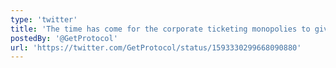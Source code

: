 ```yaml
---
type: 'twitter'
title: 'The time has come for the corporate ticketing monopolies to give way to open and fair systems!'
postedBy: '@GetProtocol'
url: 'https://twitter.com/GetProtocol/status/1593330299668090880'
---
```

